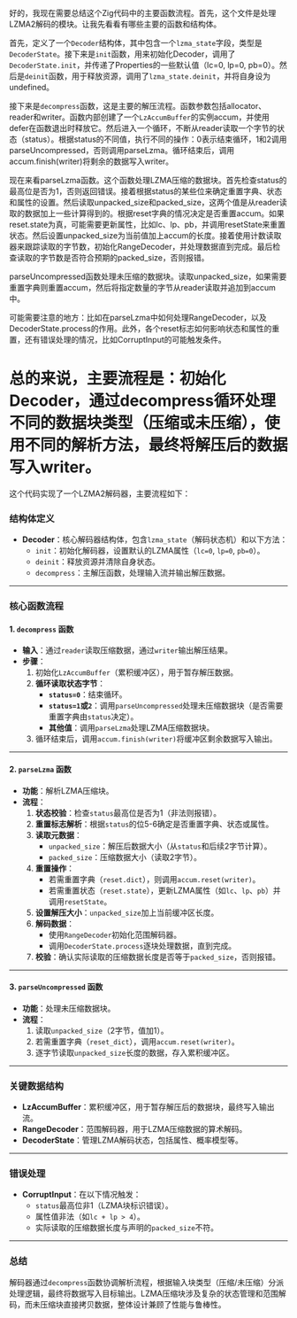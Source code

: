 好的，我现在需要总结这个Zig代码中的主要函数流程。首先，这个文件是处理LZMA2解码的模块。让我先看看有哪些主要的函数和结构体。

首先，定义了一个`Decoder`结构体，其中包含一个`lzma_state`字段，类型是`DecoderState`。接下来是`init`函数，用来初始化Decoder，调用了`DecoderState.init`，并传递了Properties的一些默认值（lc=0, lp=0, pb=0）。然后是`deinit`函数，用于释放资源，调用了`lzma_state.deinit`，并将自身设为undefined。

接下来是`decompress`函数，这是主要的解压流程。函数参数包括allocator、reader和writer。函数内部创建了一个`LzAccumBuffer`的实例accum，并使用defer在函数退出时释放它。然后进入一个循环，不断从reader读取一个字节的状态（status）。根据status的不同值，执行不同的操作：0表示结束循环，1和2调用parseUncompressed，否则调用parseLzma。循环结束后，调用accum.finish(writer)将剩余的数据写入writer。

现在来看parseLzma函数。这个函数处理LZMA压缩的数据块。首先检查status的最高位是否为1，否则返回错误。接着根据status的某些位来确定重置字典、状态和属性的设置。然后读取unpacked_size和packed_size，这两个值是从reader读取的数据加上一些计算得到的。根据reset字典的情况决定是否重置accum。如果reset.state为真，可能需要更新属性，比如lc、lp、pb，并调用resetState来重置状态。然后设置unpacked_size为当前值加上accum的长度。接着使用计数读取器来跟踪读取的字节数，初始化RangeDecoder，并处理数据直到完成。最后检查读取的字节数是否符合预期的packed_size，否则报错。

parseUncompressed函数处理未压缩的数据块。读取unpacked_size，如果需要重置字典则重置accum，然后将指定数量的字节从reader读取并追加到accum中。

可能需要注意的地方：比如在parseLzma中如何处理RangeDecoder，以及DecoderState.process的作用。此外，各个reset标志如何影响状态和属性的重置，还有错误处理的情况，比如CorruptInput的可能触发条件。

总的来说，主要流程是：初始化Decoder，通过decompress循环处理不同的数据块类型（压缩或未压缩），使用不同的解析方法，最终将解压后的数据写入writer。
================================================
这个代码实现了一个LZMA2解码器，主要流程如下：

### 结构体定义
- **Decoder**：核心解码器结构体，包含`lzma_state`（解码状态机）和以下方法：
  - `init`：初始化解码器，设置默认的LZMA属性（`lc=0`, `lp=0`, `pb=0`）。
  - `deinit`：释放资源并清除自身状态。
  - `decompress`：主解压函数，处理输入流并输出解压数据。

---

### 核心函数流程

#### 1. `decompress` 函数
- **输入**：通过`reader`读取压缩数据，通过`writer`输出解压结果。
- **步骤**：
  1. 初始化`LzAccumBuffer`（累积缓冲区），用于暂存解压数据。
  2. **循环读取状态字节**：
     - **`status=0`**：结束循环。
     - **`status=1`或`2`**：调用`parseUncompressed`处理未压缩数据块（是否需要重置字典由`status`决定）。
     - **其他值**：调用`parseLzma`处理LZMA压缩数据块。
  3. 循环结束后，调用`accum.finish(writer)`将缓冲区剩余数据写入输出。

---

#### 2. `parseLzma` 函数
- **功能**：解析LZMA压缩块。
- **流程**：
  1. **状态校验**：检查`status`最高位是否为1（非法则报错）。
  2. **重置标志解析**：根据`status`的位5-6确定是否重置字典、状态或属性。
  3. **读取元数据**：
     - `unpacked_size`：解压后数据大小（从`status`和后续2字节计算）。
     - `packed_size`：压缩数据大小（读取2字节）。
  4. **重置操作**：
     - 若需重置字典（`reset.dict`），则调用`accum.reset(writer)`。
     - 若需重置状态（`reset.state`），更新LZMA属性（如`lc`、`lp`、`pb`）并调用`resetState`。
  5. **设置解压大小**：`unpacked_size`加上当前缓冲区长度。
  6. **解码数据**：
     - 使用`RangeDecoder`初始化范围解码器。
     - 调用`DecoderState.process`逐块处理数据，直到完成。
  7. **校验**：确认实际读取的压缩数据长度是否等于`packed_size`，否则报错。

---

#### 3. `parseUncompressed` 函数
- **功能**：处理未压缩数据块。
- **流程**：
  1. 读取`unpacked_size`（2字节，值加1）。
  2. 若需重置字典（`reset_dict`），调用`accum.reset(writer)`。
  3. 逐字节读取`unpacked_size`长度的数据，存入累积缓冲区。

---

### 关键数据结构
- **LzAccumBuffer**：累积缓冲区，用于暂存解压后的数据块，最终写入输出流。
- **RangeDecoder**：范围解码器，用于LZMA压缩数据的算术解码。
- **DecoderState**：管理LZMA解码状态，包括属性、概率模型等。

---

### 错误处理
- **CorruptInput**：在以下情况触发：
  - `status`最高位非1（LZMA块标识错误）。
  - 属性值非法（如`lc + lp > 4`）。
  - 实际读取的压缩数据长度与声明的`packed_size`不符。

---

### 总结
解码器通过`decompress`函数协调解析流程，根据输入块类型（压缩/未压缩）分派处理逻辑，最终将数据写入目标输出。LZMA压缩块涉及复杂的状态管理和范围解码，而未压缩块直接拷贝数据，整体设计兼顾了性能与鲁棒性。